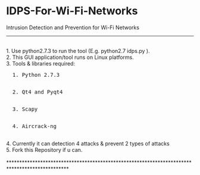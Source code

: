 # IDPS-For-Wi-Fi-Networks
Intrusion Detection and Prevention for Wi-Fi Networks




***********************************************************************************************
</br>
1. Use python2.7.3 to run the tool (E.g.  python2.7 idps.py ). </br>
2. This GUI application/tool runs on Linux platforms. </br>
3. Tools & libraries required: </br>
        <pre>  1. Python 2.7.3 </br> </pre>
        <pre>  2. Qt4 and Pyqt4 </br> </pre>
        <pre>  3. Scapy </br> </pre>
        <pre>  4. Aircrack-ng </br> </pre>
4. Currently it can detection 4 attacks & prevent 2 types of attacks </br>
5. Fork this Repository if u can. </br>
</br>
***********************************************************************************************
